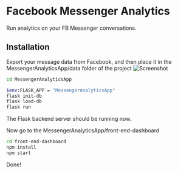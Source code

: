 # Facebook Messenger Analytics

Run analytics on your FB Messenger conversations. 

## Installation

Export your message data from Facebook, and then place it in the MessengerAnalyticsApp/data folder of the project
![Screenshot](/screenshot.png)


```sh
cd MessengerAnalyticsApp

$env:FLASK_APP = "MessengerAnalyticsApp"
flask init-db
flask load-db
flask run
```
The Flask backend server should be running now.

Now go to the MessengerAnalyticsApp/front-end-dashboard
```sh
cd front-end-dashboard
npm install
npm start
```
Done!

